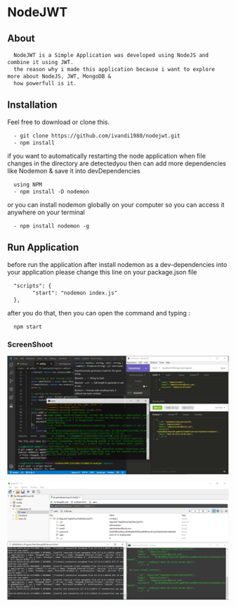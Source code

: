# NodeJWT

## About 

      NodeJWT is a Simple Application was developed using NodeJS and combine it using JWT.
      the reason why i made this application because i want to explore more about NodeJS, JWT, MongoDB &
      how powerfull is it.


## Installation

Feel free to download or clone this.

      - git clone https://github.com/ivandi1980/nodejwt.git
      - npm install

if you want to automatically restarting the node application when file changes in the directory 
are detectedyou then can add more dependencies like Nodemon & save it into devDependencies
      
      using NPM
      - npm install -D nodemon
      
or you can install nodemon globally on your computer so you can access it anywhere on your terminal

      - npm install nodemon -g

## Run Application

before run the application after install nodemon as a dev-dependencies into your application please change this line on your package.json file

      "scripts": {
            "start": "nodemon index.js"
      },

after you do that, then you can open the command and typing :

      npm start

### ScreenShoot

![Dashboard](captured/Capture_success.png "This is the Insomnia captured")

![Dashboard](captured/Capture_databases.png "This is the MongoDB captured")

